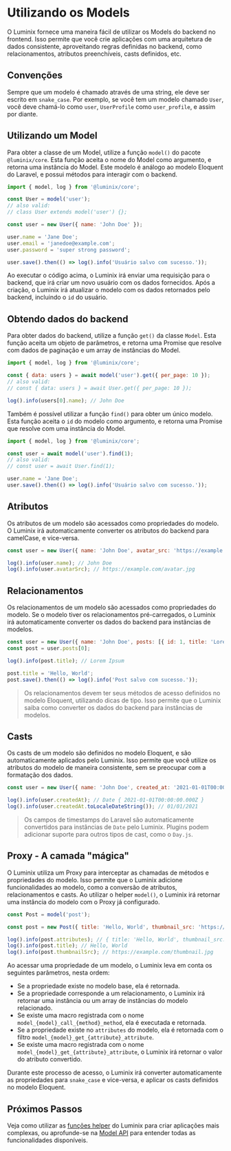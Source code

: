 # Utilizando os Models

O Luminix fornece uma maneira fácil de utilizar os Models do backend no frontend. Isso permite que você crie aplicações com uma arquitetura de dados consistente, aproveitando regras definidas no backend, como relacionamentos, atributos preenchíveis, casts definidos, etc.

## Convenções

Sempre que um modelo é chamado através de uma string, ele deve ser escrito em `snake_case`. Por exemplo, se você tem um modelo chamado `User`, você deve chamá-lo como `user`, `UserProfile` como `user_profile`, e assim por diante.

## Utilizando um Model

Para obter a classe de um Model, utilize a função `model()` do pacote `@luminix/core`. Esta função aceita o nome do Model como argumento, e retorna uma instância do Model. Este modelo é análogo ao modelo Eloquent do Laravel, e possui métodos para interagir com o backend.

```javascript
import { model, log } from '@luminix/core';

const User = model('user');
// also valid:
// class User extends model('user') {};

const user = new User({ name: 'John Doe' });

user.name = 'Jane Doe';
user.email = 'janedoe@example.com';
user.password = 'super strong password';

user.save().then(() => log().info('Usuário salvo com sucesso.'));
```

Ao executar o código acima, o Luminix irá enviar uma requisição para o backend, que irá criar um novo usuário com os dados fornecidos. Após a criação, o Luminix irá atualizar o modelo com os dados retornados pelo backend, incluindo o `id` do usuário.

## Obtendo dados do backend

Para obter dados do backend, utilize a função `get()` da classe `Model`. Esta função aceita um objeto de parâmetros, e retorna uma Promise que resolve com dados de paginação e um array de instâncias do Model.

```javascript
import { model, log } from '@luminix/core';

const { data: users } = await model('user').get({ per_page: 10 });
// also valid:
// const { data: users } = await User.get({ per_page: 10 });

log().info(users[0].name); // John Doe
```

Também é possível utilizar a função `find()` para obter um único modelo. Esta função aceita o `id` do modelo como argumento, e retorna uma Promise que resolve com uma instância do Model.

```javascript
import { model, log } from '@luminix/core';

const user = await model('user').find(1);
// also valid:
// const user = await User.find(1);

user.name = 'Jane Doe';
user.save().then(() => log().info('Usuário salvo com sucesso.'));
```

## Atributos

Os atributos de um modelo são acessados como propriedades do modelo. O Luminix irá automaticamente converter os atributos do backend para camelCase, e vice-versa.

```javascript
const user = new User({ name: 'John Doe', avatar_src: 'https://example.com/avatar.jpg' });

log().info(user.name); // John Doe
log().info(user.avatarSrc); // https://example.com/avatar.jpg
```

## Relacionamentos

Os relacionamentos de um modelo são acessados como propriedades do modelo. Se o modelo tiver os relacionamentos pré-carregados, o Luminix irá automaticamente converter os dados do backend para instâncias de modelos.

```javascript
const user = new User({ name: 'John Doe', posts: [{ id: 1, title: 'Lorem Ipsum', content: 'Hello, World' }] });
const post = user.posts[0];

log().info(post.title); // Lorem Ipsum

post.title = 'Hello, World';
post.save().then(() => log().info('Post salvo com sucesso.'));
```

 > Os relacionamentos devem ter seus métodos de acesso definidos no modelo Eloquent, utilizando dicas de tipo. Isso permite que o Luminix saiba como converter os dados do backend para instâncias de modelos.

## Casts

Os casts de um modelo são definidos no modelo Eloquent, e são automaticamente aplicados pelo Luminix. Isso permite que você utilize os atributos do modelo de maneira consistente, sem se preocupar com a formatação dos dados.

```javascript
const user = new User({ name: 'John Doe', created_at: '2021-01-01T00:00:00.000Z' });

log().info(user.createdAt); // Date { 2021-01-01T00:00:00.000Z }
log().info(user.createdAt.toLocaleDateString()); // 01/01/2021
```

 > Os campos de timestamps do Laravel são automaticamente convertidos para instâncias de `Date` pelo Luminix.
 > Plugins podem adicionar suporte para outros tipos de cast, como o `Day.js`.

## Proxy - A camada "mágica"

O Luminix utiliza um Proxy para interceptar as chamadas de métodos e propriedades do modelo. Isso permite que o Luminix adicione funcionalidades ao modelo, como a conversão de atributos, relacionamentos e casts. Ao utilizar o helper `model()`, o Luminix irá retornar uma instância do modelo com o Proxy já configurado.

```javascript
const Post = model('post');

const post = new Post({ title: 'Hello, World', thumbnail_src: 'https://example.com/thumbnail.jpg' });

log().info(post.attributes); // { title: 'Hello, World', thumbnail_src: 'https://example.com/thumbnail.jpg' }
log().info(post.title); // Hello, World
log().info(post.thumbnailSrc); // https://example.com/thumbnail.jpg
```

Ao acessar uma propriedade de um modelo, o Luminix leva em conta os seguintes parâmetros, nesta ordem:

 - Se a propriedade existe no modelo base, ela é retornada.
 - Se a propriedade corresponde a um relacionamento, o Luminix irá retornar uma instância ou um array de instâncias do modelo relacionado.
 - Se existe uma macro registrada com o nome `model_{model}_call_{method}_method`, ela é executada e retornada.
 - Se a propriedade existe no `attributes` do modelo, ela é retornada com o filtro `model_{model}_get_{attribute}_attribute`.
 - Se existe uma macro registrada com o nome `model_{model}_get_{attribute}_attribute`, o Luminix irá retornar o valor do atributo convertido.

Durante este processo de acesso, o Luminix irá converter automaticamente as propriedades para `snake_case` e vice-versa, e aplicar os casts definidos no modelo Eloquent.

## Próximos Passos

Veja como utilizar as [funções helper](./3-Funcoes-helper.md) do Luminix para criar aplicações mais complexas, ou aprofunde-se na [Model API](./4.3.1-Model.md) para entender todas as funcionalidades disponíveis.

